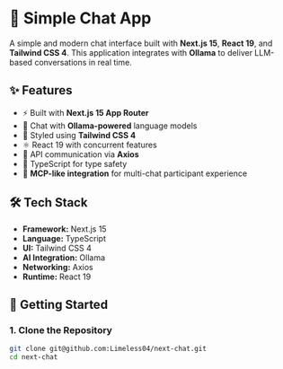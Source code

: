 # 💬 Simple Chat App

A simple and modern chat interface built with **Next.js 15**, **React 19**, and **Tailwind CSS 4**. This application integrates with **Ollama** to deliver LLM-based conversations in real time.

## ✨ Features

- ⚡ Built with **Next.js 15 App Router**
- 🧠 Chat with **Ollama-powered** language models
- 🎨 Styled using **Tailwind CSS 4**
- ⚛️ React 19 with concurrent features
- 🔌 API communication via **Axios**
- 🧼 TypeScript for type safety
- 🤝 **MCP-like integration** for multi-chat participant experience

## 🛠 Tech Stack

- **Framework:** Next.js 15
- **Language:** TypeScript
- **UI:** Tailwind CSS 4
- **AI Integration:** Ollama
- **Networking:** Axios
- **Runtime:** React 19

## 🚀 Getting Started

### 1. Clone the Repository

```bash
git clone git@github.com:Limeless04/next-chat.git
cd next-chat
